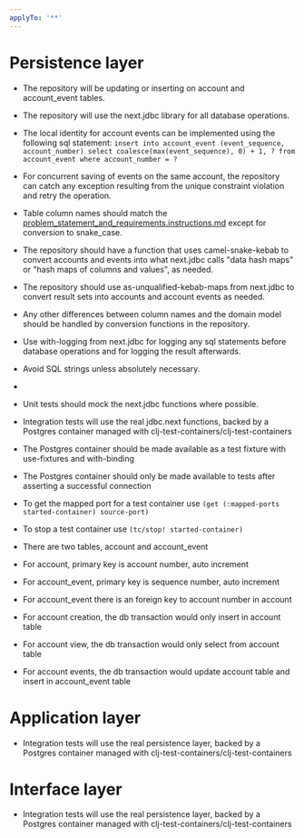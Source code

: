 ```yaml
---
applyTo: '**'
---
```


# Persistence layer
- The repository will be updating or inserting on account and account_event tables.
- The repository will use the next.jdbc library for all database operations.
- The local identity for account events can be implemented using the following sql statement: `insert into account_event (event_sequence, account_number) select coalesce(max(event_sequence), 0) + 1, ? from account_event where account_number = ?`
- For concurrent saving of events on the same account, the repository can catch any exception resulting from the unique constraint violation and retry the operation.
- Table column names should match the [problem_statement_and_requirements.instructions.md](problem_statement_and_requirements.instructions.md) except for conversion to snake_case.
- The repository should have a function that uses camel-snake-kebab to convert accounts and events into what next.jdbc calls "data hash maps" or "hash maps of columns and values", as needed.
- The repository should use as-unqualified-kebab-maps from next.jdbc to convert result sets into accounts and account events as needed.
- Any other differences between column names and the domain model should be handled by conversion functions in the repository.
- Use with-logging from next.jdbc for logging any sql statements before database operations and for logging the result afterwards.
- Avoid SQL strings unless absolutely necessary.
- 
- Unit tests should mock the next.jdbc functions where possible.
- Integration tests will use the real jdbc.next functions, backed by a Postgres container managed with clj-test-containers/clj-test-containers
- The Postgres container should be made available as a test fixture with use-fixtures and with-binding
- The Postgres container should only be made available to tests after asserting a successful connection
- To get the mapped port for a test container use `(get (:mapped-ports started-container) source-port)`
- To stop a test container use `(tc/stop! started-container)`


- There are two tables, account and account_event
- For account, primary key is account number, auto increment
- For account_event, primary key is sequence number, auto increment
- For account_event there is an foreign key to account number in account
- For account creation, the db transaction would only insert in account table 
- For account view, the db transaction would only select from account table
- For account events, the db transaction would update account table and insert in account_event table

# Application layer
- Integration tests will use the real persistence layer, backed by a Postgres container managed with clj-test-containers/clj-test-containers

# Interface layer
- Integration tests will use the real persistence layer, backed by a Postgres container managed with clj-test-containers/clj-test-containers